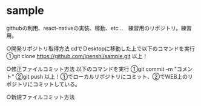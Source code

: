 # sample
githubの利用、react-nativeの実装、稼動、etc…　練習用のリポジトリ。練習用。

○開発リポジトリ取得方法
  cdでＤesktopに移動した上で以下のコマンドを実行
    ①git clone https://github.com/ipenshi/sample.git
  以上！
  
○修正ファイルコミット方法
  以下のコマンドを実行
    ①git commit -m "コメント"
    ②git push
  以上！①でローカルリポジトリにコミット、②でＷEB上のリポジトリにコミットしている。
  
○新規ファイルコミット方法
